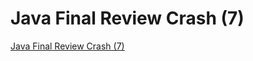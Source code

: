 # Java Final Review Crash (7)
[Java Final Review Crash (7)](https://aiwithcloud.com/2022/09/19/java_final_review_crash_7/)